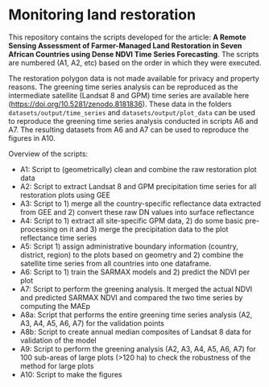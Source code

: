 # Monitoring land restoration

This repository contains the scripts developed for the article: **A Remote Sensing Assessment of Farmer-Managed Land Restoration in Seven African Countries using Dense NDVI Time Series Forecasting**. The scripts are numbered (A1, A2, etc) based on the order in which they were executed.

The restoration polygon data is not made available for privacy and property reasons. The greening time series analysis can be reproduced as the intermediate satellite (Landsat 8 and GPM) time series are available here (https://doi.org/10.5281/zenodo.8181836). These data in the folders `datasets/output/time_series` and `datasets/output/plot_data` can be used to reproduce the greening time series analysis conducted in scripts A6 and A7. The resulting datasets from A6 and A7 can be used to reproduce the figures in A10. 


Overview of the scripts:
- A1: Script to (geometrically) clean and combine the raw restoration plot data
- A2: Script to extract Landsat 8 and GPM precipitation time series for all restoration plots using GEE
- A3: Script to 1) merge all the country-specific reflectance data extracted from GEE and 2) convert these raw DN values into surface reflectance
- A4: Script to 1) extract all site-specific GPM data, 2) do some basic pre-processing on it and 3) merge the precipitation data to the plot reflectance time series
- A5: Script 1) assign administrative boundary information (country, district, region) to the plots based on geometry and 2) combine the satellite time series from all countries into one dataframe.
- A6: Script to 1) train the SARMAX models and 2) predict the NDVI per plot
- A7: Script to perform the greening analysis. It merged the actual NDVI and predicted SARMAX NDVI and compared the two time series by computing the MAEp
- A8a: Script that performs the entire greening time series analysis (A2, A3, A4, A5, A6, A7) for the validation points
- A8b: Script to create annual median composites of Landsat 8 data for validation of the model
- A9: Script to perform the greening analysis (A2, A3, A4, A5, A6, A7) for 100 sub-areas of large plots (>120 ha) to check the robustness of the method for large plots
- A10: Script to make the figures
